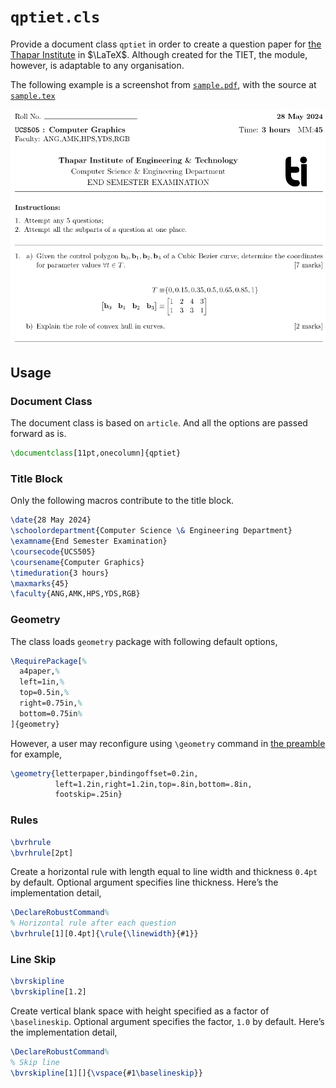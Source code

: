 # `qptiet.cls` #

Provide a document class `qptiet` in order to create a
question paper for [the Thapar
Institute](https://thapar.edu/) in $\LaTeX$.  Although
created for the TIET, the module, however, is adaptable
to any organisation.

The following example is a screenshot from
[`sample.pdf`](./sample.pdf), with the source at
[`sample.tex`](./sample.tex)

![](./images/sample.png)

## Usage ##

### Document Class ###

The document class is based on `article`.  And all the
options are passed forward as is.

```latex
\documentclass[11pt,onecolumn]{qptiet}
```

### Title Block ###

Only the following macros contribute to the title block.

```latex
\date{28 May 2024}
\schoolordepartment{Computer Science \& Engineering Department}
\examname{End Semester Examination}
\coursecode{UCS505}
\coursename{Computer Graphics}
\timeduration{3 hours}
\maxmarks{45}
\faculty{ANG,AMK,HPS,YDS,RGB}
```

### Geometry ###

The class loads `geometry` package with following
default options,

```latex
\RequirePackage[%
  a4paper,%
  left=1in,%
  top=0.5in,%
  right=0.75in,%
  bottom=0.75in%
]{geometry}
```

However, a user may reconfigure using `\geometry`
command in [the
preamble](https://duckduckgo.com/?q=what+is+a+preamble+in+latex+document)
for example,

```latex
\geometry{letterpaper,bindingoffset=0.2in,
          left=1.2in,right=1.2in,top=.8in,bottom=.8in,
          footskip=.25in}
```

### Rules ###

```latex
\bvrhrule
\bvrhrule[2pt]
```
Create a horizontal rule with length equal to line
width and thickness `0.4pt` by default.  Optional
argument specifies line thickness.  Here’s the
implementation detail,

```latex
\DeclareRobustCommand%
% Horizontal rule after each question
\bvrhrule[1][0.4pt]{\rule{\linewidth}{#1}}
```

### Line Skip ###

```latex
\bvrskipline
\bvrskipline[1.2]
```

Create vertical blank space with height specified as a
factor of `\baselineskip`.  Optional argument specifies
the factor, `1.0` by default.  Here’s the
implementation detail,

```latex
\DeclareRobustCommand%
% Skip line
\bvrskipline[1][]{\vspace{#1\baselineskip}}
```
